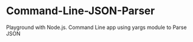 # Command-Line-JSON-Parser
Playground with Node.js. Command Line app using yargs module to Parse JSON
